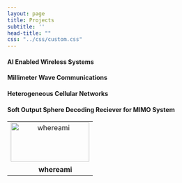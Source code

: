 ```yaml
---
layout: page
title: Projects
subtitle: ''
head-title: ""
css: "../css/custom.css"
---
```


#### AI Enabled Wireless Systems

#### Millimeter Wave Communications

#### Heterogeneous Cellular Networks

#### Soft Output Sphere Decoding Reciever for MIMO System
<table id="repo-table">
<tbody>
<tr>
    <td id="whereami"><center>
      <a><img alt="whereami" width="180" height="90" style="object-fit: contain;" src="data/model111(2).pdf"></a>
      <div style="margin-top: 0.5rem"><i class="fa fa-star"></i><span class="stars" style="margin-right: 1rem; margin-left: 0.5rem"></span><b>whereami</b></div>
      <a class="repo-description"></a>
    </center></td>
</tr>
</tbody>
</table>





































